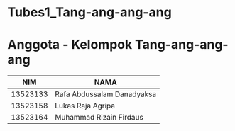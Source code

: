 # Tubes1_Tang-ang-ang-ang

# Anggota - Kelompok Tang-ang-ang-ang
| NIM  | NAMA |
| ------------- | ------------- |
| 13523133 | Rafa Abdussalam Danadyaksa  |
| 13523158 | Lukas Raja Agripa  |
| 13523164 | Muhammad Rizain Firdaus  |
